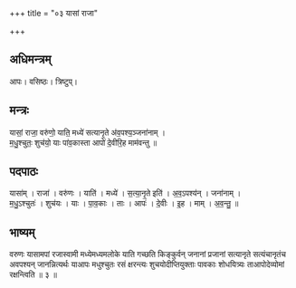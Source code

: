 +++
title = "०३ यासां राजा"

+++
## अधिमन्त्रम्
आपः। वसिष्ठः। त्रिष्टुप्।

## मन्त्रः
यासां॒ राजा॒ वरु॑णो॒ याति॒ मध्ये॑ सत्यानृ॒ते अ॑व॒पश्य॒ञ्जना॑नाम् ।  
म॒धु॒श्चुतः॒ शुच॑यो॒ याः पा॑व॒कास्ता आपो॑ दे॒वीरि॒ह माम॑वन्तु ॥

## पदपाठः
यासा॑म् । राजा॑ । वरु॑णः । याति॑ । मध्ये॑ । स॒त्या॒नृ॒ते इति॑ । अ॒व॒ऽपश्य॑न् । जना॑नाम् ।  
म॒धु॒ऽश्चुतः॑ । शुच॑यः । याः । पा॒व॒काः । ताः । आपः॑ । दे॒वीः । इ॒ह । माम् । अ॒व॒न्तु॒ ॥

## भाष्यम्
वरुणः यासामपां रजास्वामी मध्येमध्यमलोके याति गच्छति किङ्कुर्वन् जनानां प्रजानां सत्यानृते सत्यंचानृतंच अवपश्यन् जानन्नित्यर्थः याआपः मधुश्चुतः रसं क्षरन्त्यः शुचयोदीप्तियुक्ताः पावकाः शोधयित्र्यः ताआपोदेव्योमां रक्षन्त्विति ॥ ३ ॥